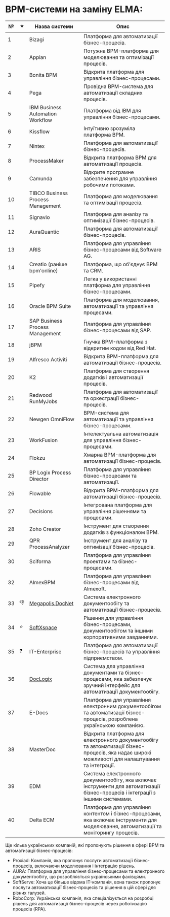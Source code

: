 ﻿# BPM-системи на заміну ELMA:

| №  |⭐| Назва системи                 | Опис                                                                                  |
|----|---|-------------------------------|---------------------------------------------------------------------------------------|
| 1  || Bizagi                        | Платформа для автоматизації бізнес-процесів.                                          |
| 2  || Appian                        | Потужна BPM-платформа для моделювання та оптимізації процесів.                        |
| 3  || Bonita BPM                    | Відкрита платформа для управління бізнес-процесами.                                   |
| 4  || Pega                          | Провідна BPM-система для автоматизації складних процесів.                             |
| 5  || IBM Business Automation Workflow | Платформа від IBM для управління бізнес-процесами.                                    |
| 6  || Kissflow                      | Інтуїтивно зрозуміла платформа BPM.                                                   |
| 7  || Nintex                        | Платформа для автоматизації бізнес-процесів.                                          |
| 8  || ProcessMaker                  | Відкрита платформа BPM для автоматизації процесів.                                    |
| 9  || Camunda                       | Відкрите програмне забезпечення для управління робочими потоками.                     |
| 10 || TIBCO Business Process Management | Платформа для моделювання та оптимізації процесів.                                    |
| 11 || Signavio                      | Платформа для аналізу та оптимізації бізнес-процесів.                                 |
| 12 || AuraQuantic                   | Платформа для автоматизації бізнес-процесів.                                          |
| 13 || ARIS                          | Платформа для управління бізнес-процесами від Software AG.                            |
| 14 || Creatio (раніше bpm'online)   | Платформа, що об'єднує BPM та CRM.                                                    |
| 15 || Pipefy                        | Легка у використанні платформа для управління бізнес-процесами.                       |
| 16 || Oracle BPM Suite              | Платформа для моделювання, автоматизації та управління процесами.                     |
| 17 || SAP Business Process Management | Платформа для управління бізнес-процесами від SAP.                                    |
| 18 || jBPM                          | Гнучка BPM-платформа з відкритим кодом від Red Hat.                                   |
| 19 || Alfresco Activiti             | Відкрита BPM-платформа для автоматизації бізнес-процесів.                             |
| 20 || K2                            | Платформа для створення додатків і автоматизації процесів.                            |
| 21 || Redwood RunMyJobs             | Платформа для автоматизації та оркестрації бізнес-процесів.                           |
| 22 || Newgen OmniFlow               | BPM-система для автоматизації та управління бізнес-процесами.                         |
| 23 || WorkFusion                    | Інтелектуальна автоматизація для управління бізнес-процесами.                         |
| 24 || Flokzu                        | Хмарна BPM-платформа для автоматизації бізнес-процесів.                               |
| 25 || BP Logix Process Director     | Платформа для управління бізнес-процесами та автоматизації.                           |
| 26 || Flowable                      | Відкрита BPM-платформа для автоматизації бізнес-процесів.                             |
| 27 || Decisions                     | Інтегрована платформа для управління рішеннями та процесами.                          |
| 28 || Zoho Creator                  | Інструмент для створення додатків з функціоналом BPM.                                 |
| 29 || QPR ProcessAnalyzer           | Інструмент для аналізу та оптимізації бізнес-процесів.                                |
| 30 || Sciforma                      | Платформа для управління проектами та бізнес-процесами.                               |
| 32 || AlmexBPM | Платформа для управління бізнес-процесами від Almexoft. |
| 33 |👎| [Megapolis.DocNet](./INFO/Megapolis_DocNet/README.MD) | Система електронного документообігу та автоматизації бізнес-процесів.
| 34 |⭐| [SoftXspace](./INFO/SoftXspace/README.MD) | Рішення для управління бізнес-процесами, документообігом та іншими корпоративними завданнями. |
| 35 |❓| IT-Enterprise | Платформа для автоматизації бізнес-процесів та управління підприємством. |
| 36 || [DocLogix](./INFO/DocLogix/README.MD) | Система для управління документами та бізнес-процесами, яка забезпечує зручний інтерфейс для автоматизації документообігу. |
| 37 || E-Docs | Платформа для управління електронним документообігом та автоматизації бізнес-процесів, розроблена українською компанією. |
| 38 || MasterDoc | Відкрита платформа для електронного документообігу та автоматизації бізнес-процесів, яка надає широкі можливості для налаштування та інтеграції. |
| 39 || EDM | Система електронного документообігу, яка включає інструменти для автоматизації бізнес-процесів і інтеграції з іншими системами. |
| 40 || Delta ECM | Платформа для управління контентом і бізнес-процесами, яка включає інструменти для моделювання, автоматизації та моніторингу процесів. |

Ще кілька українських компаній, які пропонують рішення в сфері BPM та автоматизації бізнес-процесів:

* Proxiad: Компанія, яка пропонує послуги автоматизації бізнес-процесів, включаючи моделювання і інтеграцію рішень.
* AURA: Платформа для управління бізнес-процесами та електронного документообігу, що розробляється українськими фахівцями.
* SoftServe: Хоча це більше відома IT-компанія, вона також пропонує послуги автоматизації бізнес-процесів та рішення в цій сфері для різних галузей.
* RoboCorp: Українська компанія, яка спеціалізується на розробці рішень для автоматизації бізнес-процесів через роботизацію процесів (RPA).